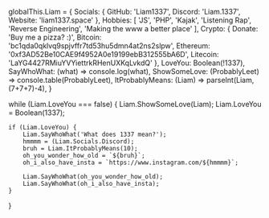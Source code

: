 globalThis.Liam = {
    Socials: {
        GitHub: 'Liam1337',
        Discord: 'Liam.1337',
        Website: 'liam1337.space'
    },
    Hobbies: [
        'JS',
        'PHP',
        'Kajak',
        'Listening Rap',
        'Reverse Engineering',
        'Making the www a better place'
    ],
    Crypto: {
        Donate: 'Buy me a pizza? :)',
        Bitcoin: 'bc1qda0qklvq9spjvffr7td53hu5dmn4at2ns2slpw',
        Ethereum: '0xf3AD52Be10CAE9f4952A0e19199ebB312555bA6D',
        Litecoin: 'LaYG4427RMiuYVYiettrkRHenUXKqLvkdQ'
    },
    LoveYou: Boolean(!1337),
    SayWhoWhat: (what) => console.log(what),
    ShowSomeLove: (ProbablyLeet) => console.table(ProbablyLeet),
    ItProbablyMeans: (Liam) => parseInt(Liam, (7+7+7)-4),
}

while (Liam.LoveYou === false) {
    Liam.ShowSomeLove(Liam);
    Liam.LoveYou = Boolean(1337);
    

    if (Liam.LoveYou) {
        Liam.SayWhoWhat('What does 1337 mean?');
        hmmmm = (Liam.Socials.Discord);
        bruh = Liam.ItProbablyMeans(10);
        oh_you_wonder_how_old = `${bruh}`;
        oh_i_also_have_insta = `https://www.instagram.com/${hmmmm}`;

        Liam.SayWhoWhat(oh_you_wonder_how_old);
        Liam.SayWhoWhat(oh_i_also_have_insta);
    }
}
